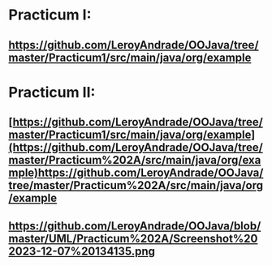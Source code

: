 # Practicum I:
## https://github.com/LeroyAndrade/OOJava/tree/master/Practicum1/src/main/java/org/example

# Practicum II:
## [https://github.com/LeroyAndrade/OOJava/tree/master/Practicum1/src/main/java/org/example](https://github.com/LeroyAndrade/OOJava/tree/master/Practicum%202A/src/main/java/org/example)https://github.com/LeroyAndrade/OOJava/tree/master/Practicum%202A/src/main/java/org/example
## https://github.com/LeroyAndrade/OOJava/blob/master/UML/Practicum%202A/Screenshot%202023-12-07%20134135.png 
